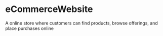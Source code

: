 # eCommerceWebsite
A online store where customers can find products, browse offerings, and place purchases online
